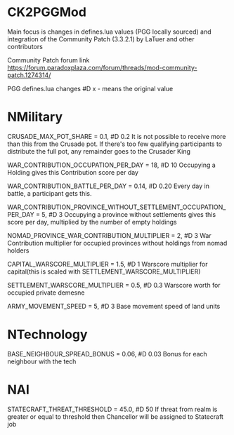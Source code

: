 # CK2PGGMod

Main focus is changes in defines.lua values (PGG locally sourced)
and integration of the Community Patch (3.3.2.1) by LaTuer and other contributors

Community Patch forum link
https://forum.paradoxplaza.com/forum/threads/mod-community-patch.1274314/


PGG defines.lua changes
#D x - means the original value

# NMilitary #

CRUSADE_MAX_POT_SHARE = 0.1, #D 0.2
It is not possible to receive more than this from the Crusade pot. If there's too few qualifying participants to distribute the full pot, any remainder goes to the Crusader King

WAR_CONTRIBUTION_OCCUPATION_PER_DAY = 18, #D 10
Occupying a Holding gives this Contribution score per day 

WAR_CONTRIBUTION_BATTLE_PER_DAY = 0.14, #D 0.20
Every day in battle, a participant gets this. 

WAR_CONTRIBUTION_PROVINCE_WITHOUT_SETTLEMENT_OCCUPATION_PER_DAY = 5, #D 3
Occupying a province without settlements gives this score per day, multiplied by the number of empty holdings

NOMAD_PROVINCE_WAR_CONTRIBUTION_MULTIPLIER = 2, #D 3
War Contribution multiplier for occupied provinces without holdings from nomad holders

CAPITAL_WARSCORE_MULTIPLIER = 1.5, #D 1
Warscore multiplier for capital(this is scaled with SETTLEMENT_WARSCORE_MULTIPLIER)

SETTLEMENT_WARSCORE_MULTIPLIER = 0.5, #D 0.3
Warscore worth for occupied private demesne

ARMY_MOVEMENT_SPEED = 5, #D 3
Base movement speed of land units

# NTechnology #

BASE_NEIGHBOUR_SPREAD_BONUS = 0.06, #D 0.03
Bonus for each neighbour with the tech

# NAI #
STATECRAFT_THREAT_THRESHOLD = 45.0, #D 50
If threat from realm is greater or equal to threshold then Chancellor will be assigned to Statecraft job

